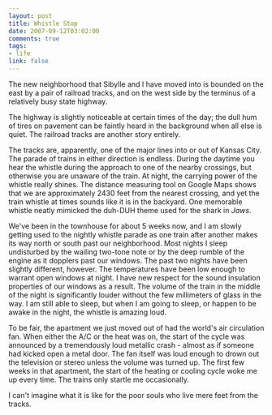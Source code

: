 ```yaml
--- 
layout: post
title: Whistle Stop
date: 2007-09-12T03:02:00
comments: true
tags:
- life
link: false
---
```

The new neighborhood that Sibylle and I have moved into is bounded on the east by a pair of railroad tracks, and on the west side by the terminus of a relatively busy state highway.

The highway is slightly noticeable at certain times of the day; the dull hum of tires on pavement can be faintly heard in the background when all else is quiet.  The railroad tracks are another story entirely.

The tracks are, apparently, one of the major lines into or out of Kansas City.  The parade of trains in either direction is endless.  During the daytime you hear the whistle during the approach to one of the nearby crossings, but otherwise you are unaware of the train.  At night, the carrying power of the whistle really shines.  The distance measuring tool on Google Maps shows that we are approximately 2430 feet from the nearest crossing, and yet the train whistle at times sounds like it is in the backyard.  One memorable whistle neatly mimicked the duh-DUH theme used for the shark in _Jaws_.

We've been in the townhouse for about 5 weeks now, and I am slowly getting used to the nightly whistle parade as one train after another makes its way north or south past our neighborhood.  Most nights I sleep undisturbed by the wailing two-tone note or by the deep rumble of the engine as it dopplers past our windows.  The past two nights have been slightly different, however.  The temperatures have been low enough to warrant open windows at night.  I have new respect for the sound insulation properties of our windows as a result.  The volume of the train in the middle of the night is significantly louder without the few  millimeters of glass in the way.  I am still able to sleep, but when I am going to sleep, or happen to be awake in the night, the whistle is amazing loud.

To be fair, the apartment we just moved out of had the world's air circulation fan.  When either the A/C or the heat was on, the start of the cycle was announced by a tremendously loud metallic crash - almost as if someone had kicked open a metal door.  The fan itself was loud enough to drown out the television or stereo unless the volume was turned up.  The first few weeks in that apartment, the start of the heating or cooling cycle woke me up every time.  The trains only startle me occasionally.

I can't imagine what it is like for the poor souls who live mere feet from the tracks.

